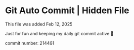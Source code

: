 # Git Auto Commit | Hidden File

This file was added Feb 12, 2025

Just for fun and keeping my daily git commit active 🤪

commit number: 214461
